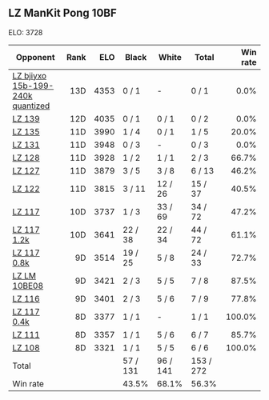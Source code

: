 ## LZ ManKit Pong 10BF ##

ELO: 3728

Opponent | Rank | ELO | Black | White | Total | Win rate
---------|-----:|----:|-------|-------|-------|-------:
[LZ bjiyxo 15b-199-240k quantized](LZ%20bjiyxo%2015b-199-240k%20quantized.md) | 13D | 4353 | 0 / 1 | - | 0 / 1 | 0.0%
[LZ 139](LZ%20139.md) | 12D | 4035 | 0 / 1 | 0 / 1 | 0 / 2 | 0.0%
[LZ 135](LZ%20135.md) | 11D | 3990 | 1 / 4 | 0 / 1 | 1 / 5 | 20.0%
[LZ 131](LZ%20131.md) | 11D | 3948 | 0 / 3 | - | 0 / 3 | 0.0%
[LZ 128](LZ%20128.md) | 11D | 3928 | 1 / 2 | 1 / 1 | 2 / 3 | 66.7%
[LZ 127](LZ%20127.md) | 11D | 3879 | 3 / 5 | 3 / 8 | 6 / 13 | 46.2%
[LZ 122](LZ%20122.md) | 11D | 3815 | 3 / 11 | 12 / 26 | 15 / 37 | 40.5%
[LZ 117](LZ%20117.md) | 10D | 3737 | 1 / 3 | 33 / 69 | 34 / 72 | 47.2%
[LZ 117 1.2k](LZ%20117%201.2k.md) | 10D | 3641 | 22 / 38 | 22 / 34 | 44 / 72 | 61.1%
[LZ 117 0.8k](LZ%20117%200.8k.md) | 9D | 3514 | 19 / 25 | 5 / 8 | 24 / 33 | 72.7%
[LZ LM 10BE08](LZ%20LM%2010BE08.md) | 9D | 3421 | 2 / 3 | 5 / 5 | 7 / 8 | 87.5%
[LZ 116](LZ%20116.md) | 9D | 3401 | 2 / 3 | 5 / 6 | 7 / 9 | 77.8%
[LZ 117 0.4k](LZ%20117%200.4k.md) | 8D | 3377 | 1 / 1 | - | 1 / 1 | 100.0%
[LZ 111](LZ%20111.md) | 8D | 3357 | 1 / 1 | 5 / 6 | 6 / 7 | 85.7%
[LZ 108](LZ%20108.md) | 8D | 3321 | 1 / 1 | 5 / 5 | 6 / 6 | 100.0%
Total | | | 57 / 131 | 96 / 141 | 153 / 272 | 
Win rate| | | 43.5% | 68.1% | 56.3% | 
